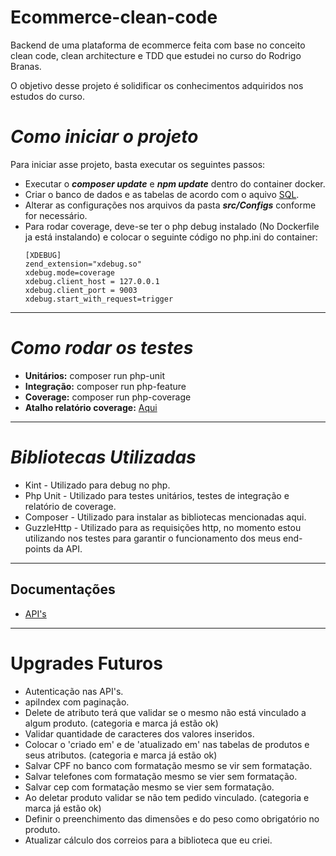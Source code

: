 # Ecommerce-clean-code
Backend de uma plataforma de ecommerce feita com base no conceito clean code, clean architecture e TDD que estudei no curso do Rodrigo Branas.

O objetivo desse projeto é solidificar os conhecimentos adquiridos nos estudos do curso.
# *Como iniciar o projeto*
Para iniciar asse projeto, basta executar os seguintes passos:
- Executar o ***composer update*** e ***npm update*** dentro do container docker.
- Criar o banco de dados e as tabelas de acordo com o aquivo [SQL](https://github.com/Jhon-Henkel/ecommerce-clean-code/blob/main/alters/alters.sql).
- Alterar as configurações nos arquivos da pasta ***src/Configs*** conforme for necessário.
- Para rodar coverage, deve-se ter o php debug instalado (No Dockerfile ja está instalando) e colocar o seguinte código no php.ini do container:
    ````
    [XDEBUG]
    zend_extension="xdebug.so"
    xdebug.mode=coverage
    xdebug.client_host = 127.0.0.1
    xdebug.client_port = 9003
    xdebug.start_with_request=trigger
    ````
---
# *Como rodar os testes*
- **Unitários:** composer run php-unit
- **Integração:** composer run php-feature
- **Coverage:** composer run php-coverage
- **Atalho relatório coverage:** [Aqui](http://localhost/tests/coverage/)
---
# *Bibliotecas Utilizadas*
- Kint - Utilizado para debug no php. 
- Php Unit - Utilizado para testes unitários, testes de integração e relatório de coverage.
- Composer - Utilizado para instalar as bibliotecas mencionadas aqui.
- GuzzleHttp - Utilizado para as requisições http, no momento estou utilizando nos testes para garantir o funcionamento dos meus end-points da API.
---
## Documentações
- [API's](https://github.com/Jhon-Henkel/ecommerce-clean-code/blob/main/documentation/API)
---
# Upgrades Futuros
- Autenticação nas API's.
- apiIndex com paginação.
- Delete de atributo terá que validar se o mesmo não está vinculado a algum produto. (categoria e marca já estão ok)
- Validar quantidade de caracteres dos valores inseridos.
- Colocar o 'criado em' e de 'atualizado em' nas tabelas de produtos e seus atributos. (categoria e marca já estão ok)
- Salvar CPF no banco com formatação mesmo se vir sem formatação.
- Salvar telefones com formatação mesmo se vier sem formatação.
- Salvar cep com formatação mesmo se vier sem formatação.
- Ao deletar produto validar se não tem pedido vinculado. (categoria e marca já estão ok)
- Definir o preenchimento das dimensões e do peso como obrigatório no produto.
- Atualizar cálculo dos correios para a biblioteca que eu criei.